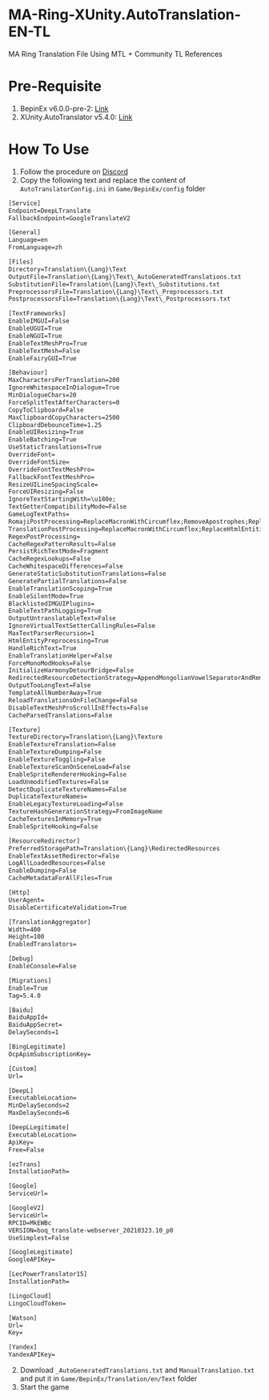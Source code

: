# MA-Ring-XUnity.AutoTranslation-EN-TL
MA Ring Translation File Using MTL + Community TL References

# Pre-Requisite
1. BepinEx v6.0.0-pre-2: [Link](https://github.com/BepInEx/BepInEx/releases/tag/v6.0.0-pre.2)
2. XUnity.AutoTranslator v5.4.0: [Link](https://github.com/bbepis/XUnity.AutoTranslator/releases/tag/v5.4.0)

# How To Use
1. Follow the procedure on [Discord](https://discord.com/channels/175958795426463744/1279728852620542002/1289603259790786561)
2. Copy the following text and replace the content of `AutoTranslatorConfig.ini` in `Game/BepinEx/config` folder
```txt
[Service]
Endpoint=DeepLTranslate
FallbackEndpoint=GoogleTranslateV2

[General]
Language=en
FromLanguage=zh

[Files]
Directory=Translation\{Lang}\Text
OutputFile=Translation\{Lang}\Text\_AutoGeneratedTranslations.txt
SubstitutionFile=Translation\{Lang}\Text\_Substitutions.txt
PreprocessorsFile=Translation\{Lang}\Text\_Preprocessors.txt
PostprocessorsFile=Translation\{Lang}\Text\_Postprocessors.txt

[TextFrameworks]
EnableIMGUI=False
EnableUGUI=True
EnableNGUI=True
EnableTextMeshPro=True
EnableTextMesh=False
EnableFairyGUI=True

[Behaviour]
MaxCharactersPerTranslation=200
IgnoreWhitespaceInDialogue=True
MinDialogueChars=20
ForceSplitTextAfterCharacters=0
CopyToClipboard=False
MaxClipboardCopyCharacters=2500
ClipboardDebounceTime=1.25
EnableUIResizing=True
EnableBatching=True
UseStaticTranslations=True
OverrideFont=
OverrideFontSize=
OverrideFontTextMeshPro=
FallbackFontTextMeshPro=
ResizeUILineSpacingScale=
ForceUIResizing=False
IgnoreTextStartingWith=\u180e;
TextGetterCompatibilityMode=False
GameLogTextPaths=
RomajiPostProcessing=ReplaceMacronWithCircumflex;RemoveApostrophes;ReplaceHtmlEntities
TranslationPostProcessing=ReplaceMacronWithCircumflex;ReplaceHtmlEntities
RegexPostProcessing=
CacheRegexPatternResults=False
PersistRichTextMode=Fragment
CacheRegexLookups=False
CacheWhitespaceDifferences=False
GenerateStaticSubstitutionTranslations=False
GeneratePartialTranslations=False
EnableTranslationScoping=True
EnableSilentMode=True
BlacklistedIMGUIPlugins=
EnableTextPathLogging=True
OutputUntranslatableText=False
IgnoreVirtualTextSetterCallingRules=False
MaxTextParserRecursion=1
HtmlEntityPreprocessing=True
HandleRichText=True
EnableTranslationHelper=False
ForceMonoModHooks=False
InitializeHarmonyDetourBridge=False
RedirectedResourceDetectionStrategy=AppendMongolianVowelSeparatorAndRemoveAll
OutputTooLongText=False
TemplateAllNumberAway=True
ReloadTranslationsOnFileChange=False
DisableTextMeshProScrollInEffects=False
CacheParsedTranslations=False

[Texture]
TextureDirectory=Translation\{Lang}\Texture
EnableTextureTranslation=False
EnableTextureDumping=False
EnableTextureToggling=False
EnableTextureScanOnSceneLoad=False
EnableSpriteRendererHooking=False
LoadUnmodifiedTextures=False
DetectDuplicateTextureNames=False
DuplicateTextureNames=
EnableLegacyTextureLoading=False
TextureHashGenerationStrategy=FromImageName
CacheTexturesInMemory=True
EnableSpriteHooking=False

[ResourceRedirector]
PreferredStoragePath=Translation\{Lang}\RedirectedResources
EnableTextAssetRedirector=False
LogAllLoadedResources=False
EnableDumping=False
CacheMetadataForAllFiles=True

[Http]
UserAgent=
DisableCertificateValidation=True

[TranslationAggregator]
Width=400
Height=100
EnabledTranslators=

[Debug]
EnableConsole=False

[Migrations]
Enable=True
Tag=5.4.0

[Baidu]
BaiduAppId=
BaiduAppSecret=
DelaySeconds=1

[BingLegitimate]
OcpApimSubscriptionKey=

[Custom]
Url=

[DeepL]
ExecutableLocation=
MinDelaySeconds=2
MaxDelaySeconds=6

[DeepLLegitimate]
ExecutableLocation=
ApiKey=
Free=False

[ezTrans]
InstallationPath=

[Google]
ServiceUrl=

[GoogleV2]
ServiceUrl=
RPCID=MkEWBc
VERSION=boq_translate-webserver_20210323.10_p0
UseSimplest=False

[GoogleLegitimate]
GoogleAPIKey=

[LecPowerTranslator15]
InstallationPath=

[LingoCloud]
LingoCloudToken=

[Watson]
Url=
Key=

[Yandex]
YandexAPIKey=
```
2. Download `_AutoGeneratedTranslations.txt` and `ManualTranslation.txt` and put it in `Game/BepinEx/Translation/en/Text` folder
3. Start the game